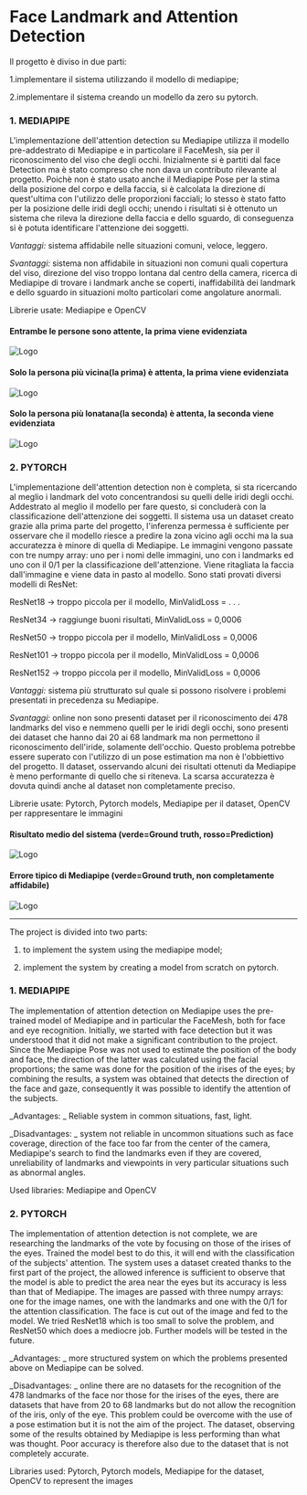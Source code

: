 # Face Landmark and Attention Detection

Il progetto è diviso in due parti:

1.implementare il sistema utilizzando il modello di mediapipe;

2.implementare il sistema creando un modello da zero su pytorch.


### 1. MEDIAPIPE 

L'implementazione dell'attention detection su Mediapipe utilizza il modello pre-addestrato di Mediapipe e in particolare il FaceMesh, sia per il riconoscimento del viso che degli occhi. Inizialmente si è partiti dal face Detection ma è stato compreso che non dava un contributo rilevante al progetto. Poichè non è stato usato anche il Mediapipe Pose per la stima della posizione del corpo e della faccia, si è calcolata la direzione di quest'ultima con l'utilizzo delle proporzioni facciali; lo stesso è stato fatto per la posizione delle iridi degli occhi; unendo i risultati si è ottenuto un sistema che rileva la direzione della faccia e dello sguardo, di conseguenza si è potuta identificare l'attenzione dei soggetti.

_Vantaggi:_ sistema affidabile nelle situazioni comuni, veloce, leggero.

_Svantaggi:_ sistema non affidabile in situazioni non comuni quali copertura del viso, direzione del viso troppo lontana dal centro della camera, ricerca di Mediapipe di trovare i landmark anche se coperti, inaffidabilità dei landmark e dello sguardo in situazioni molto particolari come angolature anormali.

Librerie usate: Mediapipe e OpenCV 

#### Entrambe le persone sono attente, la prima viene evidenziata
![Logo](https://github.com/RicGobs/LabVision/blob/main/mediapipe/EyeRecognition/solution1.jpg)

#### Solo la persona più vicina(la prima) è attenta, la prima viene evidenziata
![Logo](https://github.com/RicGobs/LabVision/blob/main/mediapipe/EyeRecognition/solution2.jpg)

#### Solo la persona più lonatana(la seconda) è attenta, la seconda viene evidenziata
![Logo](https://github.com/RicGobs/LabVision/blob/main/mediapipe/EyeRecognition/solution3.jpg)

### 2. PYTORCH
L'implementazione dell'attention detection non è completa, si sta ricercando al meglio i landmark del voto concentrandosi su quelli delle iridi degli occhi. Addestrato al meglio il modello per fare questo, si concluderà con la classificazione dell'attenzione dei soggetti. Il sistema usa un dataset creato grazie alla prima parte del progetto, l'inferenza permessa è sufficiente per osservare che il modello riesce a predire la zona vicino agli occhi ma la sua accuratezza è minore di quella di Mediapipe.
Le immagini vengono passate con tre numpy array: uno per i nomi delle immagini, uno con i landmarks ed uno con il 0/1 per la classificazione dell'attenzione. Viene ritagliata la faccia dall'immagine e viene data in pasto al modello. Sono stati provati diversi modelli di ResNet:

ResNet18 -> troppo piccola per il modello, MinValidLoss = . . .

ResNet34 -> raggiunge buoni risultati, MinValidLoss = 0,0006

ResNet50 -> troppo piccola per il modello, MinValidLoss = 0,0006

ResNet101 -> troppo piccola per il modello, MinValidLoss = 0,0006

ResNet152 -> troppo piccola per il modello, MinValidLoss = 0,0006

_Vantaggi:_ sistema più strutturato sul quale si possono risolvere i problemi presentati in precedenza su Mediapipe.

_Svantaggi:_ online non sono presenti dataset per il riconoscimento dei 478 landmarks del viso e nemmeno quelli per le iridi degli occhi, sono presenti dei dataset che hanno dai 20 ai 68 landmark ma non permettono il riconoscimento dell'iride, solamente dell'occhio. Questo problema potrebbe essere superato con l'utilizzo di un pose estimation ma non è l'obbiettivo del progetto. Il dataset, osservando alcuni dei risultati ottenuti da Mediapipe è meno performante di quello che si riteneva. La scarsa accuratezza è dovuta quindi anche al dataset non completamente preciso.

Librerie usate: Pytorch, Pytorch models, Mediapipe per il dataset, OpenCV per rappresentare le immagini



#### Risultato medio del sistema (verde=Ground truth, rosso=Prediction)
![Logo](https://github.com/RicGobs/LabVision/blob/main/pyTorch/accuracy.png)

#### Errore tipico di Mediapipe (verde=Ground truth, non completamente affidabile)
![Logo](https://github.com/RicGobs/LabVision/blob/main/pyTorch/mediapipe_error.png)

----

The project is divided into two parts:

1. to implement the system using the mediapipe model;

2. implement the system by creating a model from scratch on pytorch.


### 1. MEDIAPIPE

The implementation of attention detection on Mediapipe uses the pre-trained model of Mediapipe and in particular the FaceMesh, both for face and eye recognition. Initially, we started with face detection but it was understood that it did not make a significant contribution to the project. Since the Mediapipe Pose was not used to estimate the position of the body and face, the direction of the latter was calculated using the facial proportions; the same was done for the position of the irises of the eyes; by combining the results, a system was obtained that detects the direction of the face and gaze, consequently it was possible to identify the attention of the subjects.

_Advantages: _ Reliable system in common situations, fast, light.

_Disadvantages: _ system not reliable in uncommon situations such as face coverage, direction of the face too far from the center of the camera, Mediapipe's search to find the landmarks even if they are covered, unreliability of landmarks and viewpoints in very particular situations such as abnormal angles.

Used libraries: Mediapipe and OpenCV


### 2. PYTORCH
The implementation of attention detection is not complete, we are researching the landmarks of the vote by focusing on those of the irises of the eyes. Trained the model best to do this, it will end with the classification of the subjects' attention. The system uses a dataset created thanks to the first part of the project, the allowed inference is sufficient to observe that the model is able to predict the area near the eyes but its accuracy is less than that of Mediapipe.
The images are passed with three numpy arrays: one for the image names, one with the landmarks and one with the 0/1 for the attention classification. The face is cut out of the image and fed to the model. We tried ResNet18 which is too small to solve the problem, and ResNet50 which does a mediocre job. Further models will be tested in the future.

_Advantages: _ more structured system on which the problems presented above on Mediapipe can be solved.

_Disadvantages: _ online there are no datasets for the recognition of the 478 landmarks of the face nor those for the irises of the eyes, there are datasets that have from 20 to 68 landmarks but do not allow the recognition of the iris, only of the eye. This problem could be overcome with the use of a pose estimation but it is not the aim of the project. The dataset, observing some of the results obtained by Mediapipe is less performing than what was thought. Poor accuracy is therefore also due to the dataset that is not completely accurate.

Libraries used: Pytorch, Pytorch models, Mediapipe for the dataset, OpenCV to represent the images

